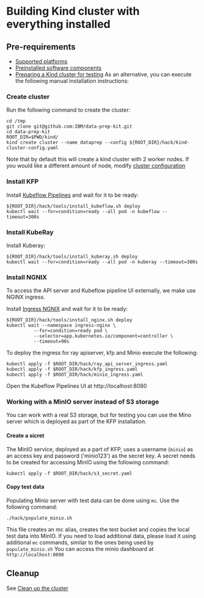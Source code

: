 # Building Kind cluster with everything installed

## Pre-requirements

- [Supported platforms](../kfp/doc/setup.md#kind_platforms)
- [Preinstalled software components](../kfp/doc/setup.md#kind)
- [Preparing a Kind cluster for testing](../kfp/doc/setup.md#installation)
As an alternative, you can execute the following manual installation instructions:

### Create cluster

Run the following command to create the cluster:

```shell
cd /tmp
git clone git@github.com:IBM/data-prep-kit.git
cd data-prep-kit
ROOT_DIR=$PWD/kind/
kind create cluster --name dataprep --config ${ROOT_DIR}/hack/kind-cluster-config.yaml
```

Note that by default this will create a kind cluster with 2 worker nodes. If you would like a different
amount of node, modify [cluster configuration](hack/kind-cluster-config.yaml)

### Install KFP

Install [Kubeflow Pipelines](https://www.kubeflow.org/docs/components/pipelines/v1/installation/standalone-deployment/#deploying-kubeflow-pipelines) and wait for it to be ready:

```shell
${ROOT_DIR}/hack/tools/install_kubeflow.sh deploy
kubectl wait --for=condition=ready --all pod -n kubeflow --timeout=300s
```

### Install KubeRay

Install Kuberay:

```shell
${ROOT_DIR}/hack/tools/install_kuberay.sh deploy
kubectl wait --for=condition=ready --all pod -n kuberay --timeout=300s
```


### Install NGNIX

To access the API server and Kubeflow pipeline UI externally, we make use NGINX ingress.

Install [Ingress NGNIX](https://kind.sigs.k8s.io/docs/user/ingress/#ingress-nginx) and wait for it to be ready:

```shell
${ROOT_DIR}/hack/tools/install_nginx.sh deploy
kubectl wait --namespace ingress-nginx \
          --for=condition=ready pod \
          --selector=app.kubernetes.io/component=controller \
          --timeout=90s
```

To deploy the ingress for ray apiserver, kfp and Minio execute the following:
```shell
kubectl apply -f $ROOT_DIR/hack/ray_api_server_ingress.yaml
kubectl apply -f $ROOT_DIR/hack/kfp_ingress.yaml
kubectl apply -f $ROOT_DIR/hack/minio_ingress.yaml
```

Open the Kubeflow Pipelines UI at  http://localhost:8080


### Working with a MinIO server instead of S3 storage
You can work with a real S3 storage, but for testing you can use the Mino server which is deployed as part of the KFP
installation.

#### Create a sicret
The MinIO service, deployed as a part of KFP, uses a username (`minio`) as an access key and password ('minio123')
as the secret key.
A secret needs to be created for accessing MinIO using the following command:

```shell
kubectl apply -f $ROOT_DIR/hack/s3_secret.yaml
```

#### Copy test data

Populating Minio server with test data can be done using `mc`. Use the following command:

```shell
./hack/populate_minio.sh
```

This file creates an mc alias, creates the test bucket and copies the local test data into MinIO. If you need
to load additional data, please load it using additional `mc` commands, similar to the ones being
used by `populate_minio.sh`
You can access the minio dashboard at `http://localhost:8090`


## Cleanup
See [Clean up the cluster](../kfp/doc/setup.md#cleanup)
